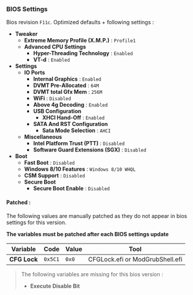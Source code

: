 ### BIOS Settings

Bios revision `F11c`. Optimized defaults + following settings :

- **Tweaker**
	- **Extreme Memory Profile (X.M.P.)** : `Profile1`
	- **Advanced CPU Settings**
		- **Hyper-Threading Technology** : `Enabled`
		- **VT-d** : `Enabled`
- **Settings**
	- **IO Ports**
		- **Internal Graphics** : `Enabled`
		- **DVMT Pre-Allocated** : `64M`
		- **DVMT total Gfx Mem** : `256M`
		- **WiFi** : `Disabled`
		- **Above 4g Decoding** : `Enabled`
		- **USB Configuration**
			- **XHCI Hand-Off** : `Enabled`
		- **SATA And RST Configuration**
			- **Sata Mode Selection** : `AHCI`
	- **Miscellaneous**
		- **Intel Platform Trust (PTT)** : `Disabled`
		- **Software Guard Extensions (SGX)** : `Disabled`
- **Boot**
	- **Fast Boot** : `Disabled`
	- **Windows 8/10 Features** : `Windows 8/10 WHQL`
	- **CSM Support** : `Disabled`
	- **Secure Boot**
		- **Secure Boot Enable** : `Disabled`


#### Patched :

The following values are manually patched as they do not appear in bios settings for this version.

**The variables must be patched after each BIOS settings update**

Variable | Code | Value | Tool
--- | --- | --- | ---
**CFG Lock** | `0x5C1` | `0x0` | CFGLock.efi or ModGrubShell.efi

> The following variables are missing for this bios version :
> - **Execute Disable Bit**

